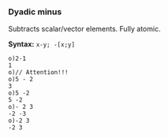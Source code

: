 ### Dyadic minus

Subtracts scalar/vector elements. Fully atomic.

**Syntax:** ``x-y; -[x;y]``

```o
o)2-1
1
o)// Attention!!!
o)5 - 2
3
o)5 -2
5 -2
o)- 2 3
-2 -3
o)-2 3
-2 3
```

